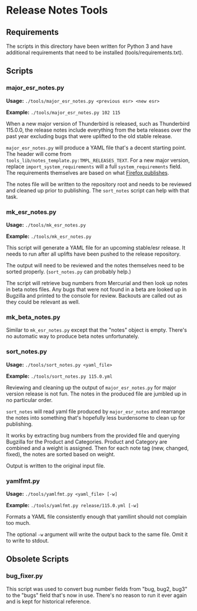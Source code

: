# Release Notes Tools

## Requirements

The scripts in this directory have been written for Python 3 and have
additional requirements that need to be installed (tools/requirements.txt).

## Scripts

### major_esr_notes.py

**Usage:** `./tools/major_esr_notes.py <previous esr> <new esr>`

**Example:** `./tools/major_esr_notes.py 102 115`

When a new major version of Thunderbird is released, such as Thunderbird
115.0.0, the release notes include everything from the beta releases over
the past year excluding bugs that were uplifted to the old stable release.

`major_esr_notes.py` will produce a YAML file that's a decent starting
point. The header will come from `tools_lib/notes_template.py:TMPL_RELEASES_TEXT`.
For a new major version, replace `import_system_requirements` will a full
`system_requirements` field. The requirements themselves are based on
what [Firefox publishes](https://www.mozilla.org/en-US/firefox/115.0a1/system-requirements/).

The notes file will be written to the repository root and needs to be
reviewed and cleaned up prior to publishing. The `sort_notes` script can
help with that task.

### mk_esr_notes.py

**Usage:** `./tools/mk_esr_notes.py`

**Example:** `./tools/mk_esr_notes.py`

This script will generate a YAML file for an upcoming stable/esr release.
It needs to run after all uplifts have been pushed to the release repository.

The output will need to be reviewed and the notes themselves need to be
sorted properly. (`sort_notes.py` can probably help.)

The script will retrieve bug numbers from Mercurial and then look up notes
in beta notes files. Any bugs that were not found in a beta are looked up
in Bugzilla and printed to the console for review. Backouts are called out
as they could be relevant as well.

### mk_beta_notes.py

Similar to `mk_esr_notes.py` except that the "notes" object is empty. There's
no automatic way to produce beta notes unfortunately.

### sort_notes.py

**Usage:** `./tools/sort_notes.py <yaml_file>`

**Example:** `./tools/sort_notes.py 115.0.yml`

Reviewing and cleaning up the output of `major_esr_notes.py` for major version
release is not fun. The notes in the produced file are jumbled up in no
particular order.

`sort_notes` will read yaml file produced by `major_esr_notes` and rearrange
the notes into something that's hopefully less burdensome to clean up for
publishing.

It works by extracting bug numbers from the provided file and querying
Bugzilla for the Product and Categories. Product and Category are combined
and a weight is assigned. Then for each note tag (new, changed, fixed), the
notes are sorted based on weight.

Output is written to the original input file.

### yamlfmt.py

**Usage:** `./tools/yamlfmt.py <yaml_file> [-w]`

**Example:** `./tools/yamlfmt.py release/115.0.yml [-w]`

Formats a YAML file consistently enough that yamllint should not complain
too much.

The optional `-w` argument will write the output back to the same file. Omit
it to write to stdout.

## Obsolete Scripts

### bug_fixer.py
This script was used to convert bug number fields from "bug, bug2, bug3"
to the "bugs" field that's now in use. There's no reason to run it ever
again and is kept for historical reference. 

